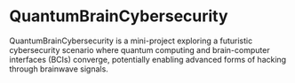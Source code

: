# QuantumBrainCybersecurity
QuantumBrainCybersecurity is a mini-project exploring a futuristic cybersecurity scenario where quantum computing and brain-computer interfaces (BCIs) converge, potentially enabling advanced forms of hacking through brainwave signals.
